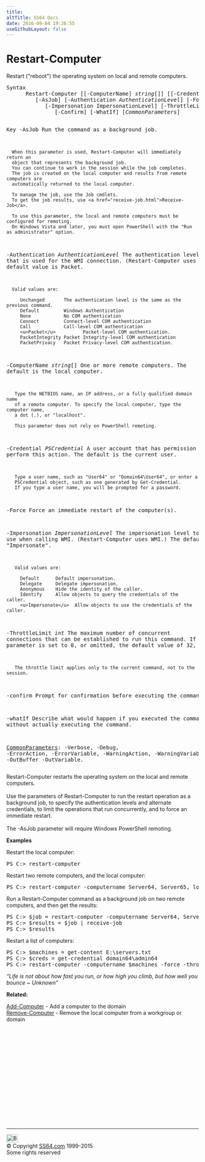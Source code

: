 ```yaml
---
title:
altTitle: SS64 Docs
date: 2016-09-04 19:26:55
useGithubLayout: false
---
```

<!-- #BeginLibraryItem "/Library/head_ps.lbi" --><!-- #EndLibraryItem --><h1>Restart-Computer</h1> 
<p>Restart ("reboot") the operating system on local and remote computers.</p>
<pre>Syntax
      Restart-Computer [[-ComputerName] <i>string</i>[]] [[-Credential] <i>PSCredential</i>]
         [-AsJob] [-Authentication <i>AuthenticationLevel</i>] [-Force]
            [-Impersonation ImpersonationLevel] [-ThrottleLimit <i>int</i>]
               [-Confirm] [-WhatIf] [<i>CommonParameters</i>]

Key
   -AsJob
      Run the command as a background job.

      When this parameter is used, Restart-Computer will immediately return an
      object that represents the background job.
      You can continue to work in the session while the job completes. 
      The job is created on the local computer and results from remote computers are
      automatically returned to the local computer.

      To manage the job, use the Job cmdlets.
      To get the job results, use <a href="receive-job.html">Receive-Job</a>.

      To use this parameter, the local and remote computers must be configured for remoting.
      On Windows Vista and later, you must open PowerShell with the "Run as administrator" option.

   -Authentication <i>AuthenticationLevel</i>
      The authentication level that is used for the  WMI connection.
      (Restart-Computer uses WMI.) The default value is Packet.
        
      Valid values are:

         Unchanged       The authentication level is the same as the previous command.
         Default         Windows Authentication
         None            No COM authentication
         Connect         Connect-level COM authentication
         Call            Call-level COM authentication
         <u>Packet</u>          Packet-level COM authentication.
         PacketIntegrity Packet Integrity-level COM authentication
         PacketPrivacy   Packet Privacy-level COM authentication.

   -ComputerName <i>string</i>[]
       One or more remote computers. The default is the local computer.

       Type the NETBIOS name, an IP address, or a fully qualified domain name
       of a remote computer. To specify the local computer, type the computer name,
       a dot (.), or "localhost".

       This parameter does not rely on PowerShell remoting.

   -Credential <i>PSCredential</i>
       A user account that has permission to perform this action.
       The default is the current user.

       Type a user name, such as "User64" or "Domain64\User64", or enter a
       PSCredential object, such as one generated by Get-Credential.
       If you type a user name, you will be prompted for a password.

   -Force
       Force an immediate restart of the computer(s).

   -Impersonation <i>ImpersonationLevel</i>
       The impersonation level to use when calling WMI. (Restart-Computer uses WMI.)
       The default value is "Impersonate".

       Valid values are:

         Default      Default impersonation.
         Delegate     Delegate impersonation.
         Anonymous    Hide the identity of the caller.
         Identify     Allow objects to query the credentials of the caller.
         <u>Impersonate</u>  Allow objects to use the credentials of the caller.

   -ThrottleLimit <i>int</i>
       The maximum number of concurrent connections that can be established to run this command.
       If this parameter is set to 0, or omitted, the default value of 32, is used.

       The throttle limit applies only to the current command, not to the session.

   -confirm
       Prompt for confirmation before executing the command.

   -whatIf
       Describe what would happen if you executed the command without actually
       executing the command.

   <a href="common.html">CommonParameters</a>:
       -Verbose, -Debug, -ErrorAction, -ErrorVariable, -WarningAction, -WarningVariable,
       -OutBuffer -OutVariable.</pre>
<p>Restart-Computer restarts the operating system on the local and remote computers. <br>
<br>
Use the parameters of Restart-Computer to run the restart operation as a background job, to specify the authentication levels and alternate credentials, to limit the operations that run concurrently, and to force an immediate restart.<br>
<br>
The <span class="code">-AsJob</span> parameter will require Windows PowerShell remoting.</p>
<p><b>Examples</b></p>
<p>Restart the local computer: </p>
<pre>PS C:&gt; restart-computer
</pre>
<p>Restart two remote computers,  and the local computer:</p>
<pre>PS C:&gt; restart-computer -computername Server64, Server65, localhost</pre>
<p>Run a Restart-Computer command as a background job on two remote computers, and then get the results: </p>
<pre>PS C:&gt; $job = restart-computer -computername Server64, Server65 -asjob<br>PS C:&gt; $results = $job | receive-job<br>PS C:&gt; $results
</pre>
<p>Restart a list of computers: </p>
<pre>PS C:&gt; $machines = get-content E:\servers.txt<br>PS C:&gt; $creds = get-credential domain64\admin64<br>PS C:&gt; restart-computer -computername $machines -force -throttlelimit 10 -credential $creds</pre>
<p class="quote"><i>“Life is not about how fast you run, or how high you climb, but how well you bounce ~ Unknown”</i></p>
<p><b>Related:</b></p>
<p><a href="add-computer.html">Add-Computer</a> - Add a computer to the domain<br>
<a href="remove-computer.html">Remove-Computer</a> - Remove the local computer from a workgroup or domain</p><!-- #BeginLibraryItem "/Library/foot_ps.lbi" --><p><script async="" src="//pagead2.googlesyndication.com/pagead/js/adsbygoogle.js"></script>
<!-- PowerShell300 -->
<ins class="adsbygoogle" style="display:inline-block;width:300px;height:250px" data-ad-client="ca-pub-6140977852749469" data-ad-slot="6253539900"></ins>
<script>
(adsbygoogle = window.adsbygoogle || []).push({});
</script></p>
<hr>
<div id="bl" class="footer"><a href="#"><img src="../images/top.png" width="30" height="22" alt="Back to the Top"></a></div>
<div id="br" class="footer, tagline">© Copyright <a href="http://ss64.com/">SS64.com</a> 1999-2015<br>
Some rights reserved</div><!-- #EndLibraryItem -->

